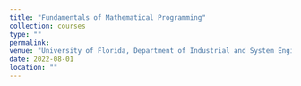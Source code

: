 ```yaml
---
title: "Fundamentals of Mathematical Programming"
collection: courses
type: ""
permalink: 
venue: "University of Florida, Department of Industrial and System Engineering"
date: 2022-08-01
location: ""
---
```

